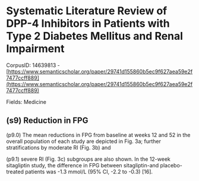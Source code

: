 # Systematic Literature Review of DPP-4 Inhibitors in Patients with Type 2 Diabetes Mellitus and Renal Impairment

CorpusID: 14639813 - [https://www.semanticscholar.org/paper/29741d155860b5ec9f627aea59e2f7477ccff889](https://www.semanticscholar.org/paper/29741d155860b5ec9f627aea59e2f7477ccff889)

Fields: Medicine

## (s9) Reduction in FPG
(p9.0) The mean reductions in FPG from baseline at weeks 12 and 52 in the overall population of each study are depicted in Fig. 3a; further stratifications by moderate RI (Fig. 3b) and

(p9.1) severe RI (Fig. 3c) subgroups are also shown. In the 12-week sitagliptin study, the difference in FPG between sitagliptin-and placebo-treated patients was -1.3 mmol/L (95% CI, -2.2 to -0.3) [16].
